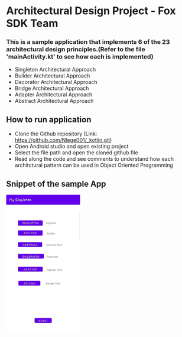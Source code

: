 # Architectural Design Project - Fox SDK Team
### This is a sample application that implements 6 of the 23 architectural design principles.(Refer to the file 'mainActivity.kt' to see how each is implemented)
   - Singleton Architectural Approach
   - Builder Architectural Approach
   - Decorator Architectural Approach
   - Bridge Architectural Approach
   - Adapter Architectural Approach
   - Abstract Architectural Approach
  

## How to run application
  - Clone the Github repository (Link: https://github.com/Nlege001/_kotlin.git)
  - Open Android studio and open existing project
  - Select the file path and open the cloned github file
  - Read along the code and see comments to understand how each architctural pattern can be used in Object Oriented Programming
      
      
## Snippet of the sample App
<img src = https://github.com/Nlege001/_kotlin/blob/master/mySingleton.jpg width = 200>
